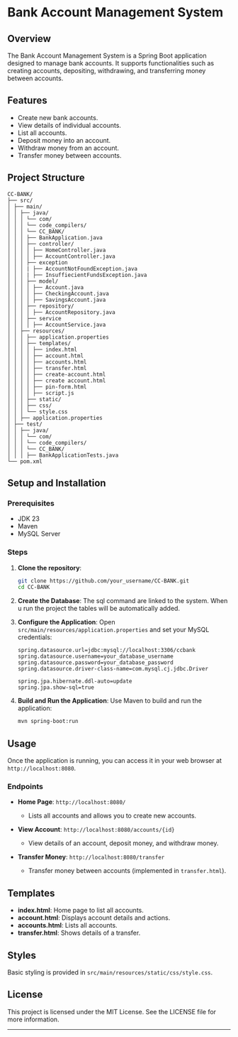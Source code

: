 # Bank Account Management System

## Overview
The Bank Account Management System is a Spring Boot application designed to manage bank accounts. It supports functionalities such as creating accounts, depositing, withdrawing, and transferring money between accounts.

## Features
- Create new bank accounts.
- View details of individual accounts.
- List all accounts.
- Deposit money into an account.
- Withdraw money from an account.
- Transfer money between accounts.

## Project Structure

```
CC-BANK/
├── src/
│ ├── main/
│ │ ├── java/
│ │ │ └── com/
│ │ │ └── code_compilers/
│ │ │ └── CC_BANK/
│ │ │ ├── BankApplication.java
│ │ │ ├── controller/
│ │ │ │ ├── HomeController.java
│ │ │ │ ├── AccountController.java
│ │ │ ├── exception
│ │ │ | ├── AccountNotFoundException.java
│ │ │ | ├── InsuffiecientFundsException.java
│ │ │ ├── model/
│ │ │ │ ├── Account.java
│ │ │ │ ├── CheckingAccount.java
│ │ │ │ ├── SavingsAccount.java
│ │ │ ├── repository/
│ │ │ │ ├── AccountRepository.java
│ │ │ ├── service
│ │ │ │ ├── AccountService.java
│ │ ├── resources/
│ │ │ ├── application.properties
│ │ │ ├── templates/
│ │ │ │ ├── index.html
│ │ │ │ ├── account.html
│ │ │ │ ├── accounts.html
│ │ │ │ ├── transfer.html
│ │ │ │ ├── create-account.html
│ │ │ │ ├── create account.html
│ │ │ │ ├── pin-form.html
│ │ │ │ ├── script.js
│ │ │ ├── static/
│ │ │ ├── css/
│ │ │ └── style.css
│ │ ├── application.properties
│ ├── test/
│ │ ├── java/
│ │ │ └── com/
│ │ │ └── code_compilers/
│ │ │ └── CC_BANK/
│ │ │ ├── BankApplicationTests.java
└── pom.xml
```

## Setup and Installation

### Prerequisites
- JDK 23
- Maven
- MySQL Server

### Steps

1. **Clone the repository**:
    ```sh
    git clone https://github.com/your_username/CC-BANK.git
    cd CC-BANK
    ```

2. **Create the Database**:
   The sql command are linked to the system. When u run the project the tables will be automatically added. 

3. **Configure the Application**:
    Open `src/main/resources/application.properties` and set your MySQL credentials:
    ```properties
    spring.datasource.url=jdbc:mysql://localhost:3306/ccbank
    spring.datasource.username=your_database_username
    spring.datasource.password=your_database_password
    spring.datasource.driver-class-name=com.mysql.cj.jdbc.Driver

    spring.jpa.hibernate.ddl-auto=update
    spring.jpa.show-sql=true
    ```

4. **Build and Run the Application**:
    Use Maven to build and run the application:
    ```sh
    mvn spring-boot:run
    ```

## Usage
Once the application is running, you can access it in your web browser at `http://localhost:8080`.

### Endpoints

- **Home Page**: `http://localhost:8080/`
    - Lists all accounts and allows you to create new accounts.

- **View Account**: `http://localhost:8080/accounts/{id}`
    - View details of an account, deposit money, and withdraw money.

- **Transfer Money**: `http://localhost:8080/transfer`
    - Transfer money between accounts (implemented in `transfer.html`).

## Templates

- **index.html**: Home page to list all accounts.
- **account.html**: Displays account details and actions.
- **accounts.html**: Lists all accounts.
- **transfer.html**: Shows details of a transfer.

## Styles
Basic styling is provided in `src/main/resources/static/css/style.css`.

## License
This project is licensed under the MIT License. See the LICENSE file for more information.

---
